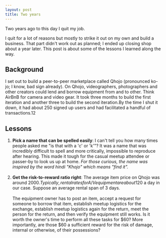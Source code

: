 ```yaml
---
layout: post
title: Two years 
---
```


Two years ago to this day I quit my job.

I quit for a lot of reasons but mostly to strike it out on my own and build a business. That part didn't work out as planned; I ended up closing shop about a year later. This post is about some of the lessons I learned along the way.

## Background

I set out to build a peer-to-peer marketplace called Qhojo (pronounced ko-jo; I know, bad sign already). On Qhojo, videographers, photographers and other creators could lend and borrow equipment from and to other. Think AirBnB for camera and video gear. It took three months to build the first iteration and another three to build the second iteration.By the time I shut it down, it had about 250 signed up users and had facilitated a handful of transactions.12

## Lessons

1. **Pick a name that can be spelled easily**: I can't tell you how many times people asked me "is that with a 'c' or 'k'"? It was a name that was incredibly difficult to spell and more critically, impossible to reproduce after hearing. This made it tough for the casual meetup attendee or passer-by to look us up at home. *For those curious, the name was inspired by the word hindi "Khojo" which means "find it".*<br/><br/>
2. **Get the risk-to-reward ratio right**: The average item price on Qhojo was around $2000. Typically, rental rates for A/V equipment are about 1% of their total price so ~$20 a day in our case.  Suppose an average rental span of 3 days.<br/><br/>The equipment owner has to post an item, accept a request for someone to borrow that item, establish meetup logistics for the exchange, establish meetup logistics again for the return, meet the person for the return, and then verify the equipment still works. Is it worth the owner's time to perform all these tasks for $60? More importantly, are those $60 a sufficient reward for the risk of damage, internal or otherwise, of their possessions?  

